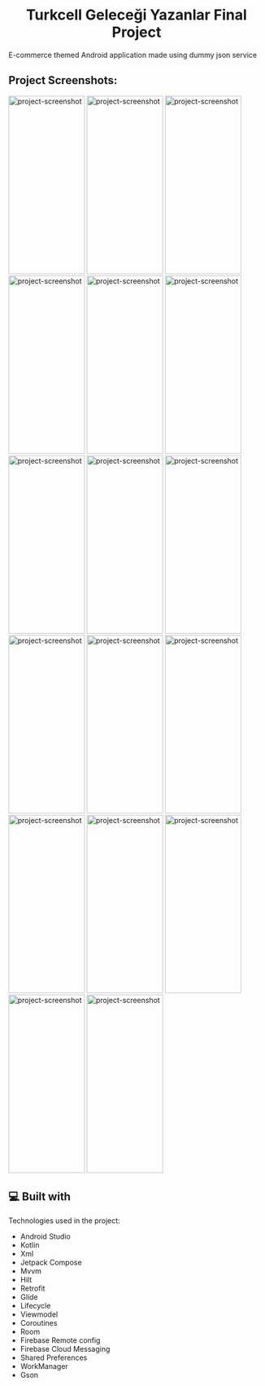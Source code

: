<h1 align="center" id="title">Turkcell Geleceği Yazanlar Final Project</h1>

<p id="description">E-commerce themed Android application made using dummy json service</p>

<h2>Project Screenshots:</h2>
<img src="https://github.com/hakanozer/tukcell_kotlin_2024/assets/64108119/59bb6e7b-19c0-4db4-9850-f10bdc96419b" alt="project-screenshot" width="150" height="350/">
<img src="https://github.com/hakanozer/tukcell_kotlin_2024/assets/64108119/cf76f4dc-468e-4042-801f-53754307bf79" alt="project-screenshot" width="150" height="350/">
<img src="https://github.com/hakanozer/tukcell_kotlin_2024/assets/64108119/860440c9-96bc-4644-b574-5a82c0969288" alt="project-screenshot" width="150" height="350/">
<img src="https://github.com/hakanozer/tukcell_kotlin_2024/assets/64108119/c3f18046-091e-45bf-a54a-85b88bfd95f4" alt="project-screenshot" width="150" height="350/">
<img src="https://github.com/hakanozer/tukcell_kotlin_2024/assets/64108119/2a2cc0e3-ebc3-497a-8fe6-025635f4a658" alt="project-screenshot" width="150" height="350/">
<img src="https://github.com/hakanozer/tukcell_kotlin_2024/assets/64108119/c6f9ed71-1c96-45fa-a627-5cc9cb89b4a0" alt="project-screenshot" width="150" height="350/">
<img src="https://github.com/hakanozer/tukcell_kotlin_2024/assets/64108119/0065f4a6-c80e-48da-a6c7-c21d556cda39" alt="project-screenshot" width="150" height="350/">
<img src="https://github.com/hakanozer/tukcell_kotlin_2024/assets/64108119/9f24f4ab-a401-4e50-8552-0b6a0260c9a4" alt="project-screenshot" width="150" height="350/">
<img src="https://github.com/hakanozer/tukcell_kotlin_2024/assets/64108119/93473988-5e44-4620-a1ad-8efc786a5702" alt="project-screenshot" width="150" height="350/">
<img src="https://github.com/hakanozer/tukcell_kotlin_2024/assets/64108119/0dd22cf2-35e2-45dd-baa9-50e967121ed1" alt="project-screenshot" width="150" height="350/">
<img src="https://github.com/hakanozer/tukcell_kotlin_2024/assets/64108119/8be9aa0d-c20f-4a81-9e78-1721c1d29605" alt="project-screenshot" width="150" height="350/">
<img src="https://github.com/hakanozer/tukcell_kotlin_2024/assets/64108119/7f682765-798f-4d37-a894-cc94271501c2" alt="project-screenshot" width="150" height="350/">
<img src="https://github.com/hakanozer/tukcell_kotlin_2024/assets/64108119/f6c07fbe-1d34-4b33-8570-308c7ee735c1" alt="project-screenshot" width="150" height="350/">
<img src="https://github.com/hakanozer/tukcell_kotlin_2024/assets/64108119/82877e8a-929d-4618-9df7-57c8c21251d3" alt="project-screenshot" width="150" height="350/">
<img src="https://github.com/hakanozer/tukcell_kotlin_2024/assets/64108119/7711396e-3343-4e2a-9bc1-89d13a061a7d" alt="project-screenshot" width="150" height="350/">
<img src="https://github.com/hakanozer/tukcell_kotlin_2024/assets/64108119/51d2b44e-3372-490c-9d45-4efe4e18b436" alt="project-screenshot" width="150" height="350/">
<img src="https://github.com/hakanozer/tukcell_kotlin_2024/assets/64108119/7947bbcc-209f-4ffe-a3aa-4b6743245cb8" alt="project-screenshot" width="150" height="350/">


<h2>💻 Built with</h2>

Technologies used in the project:

*   Android Studio
*   Kotlin
*   Xml
*   Jetpack Compose
*   Mvvm
*   Hilt
*   Retrofit
*   Glide
*   Lifecycle
*   Viewmodel
*   Coroutines
*   Room
*   Firebase Remote config
*   Firebase Cloud Messaging
*   Shared Preferences
*   WorkManager
*   Gson
